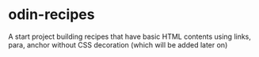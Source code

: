 # odin-recipes

A start project building recipes that have basic HTML contents using links, para, anchor without CSS decoration (which will be added later on) 